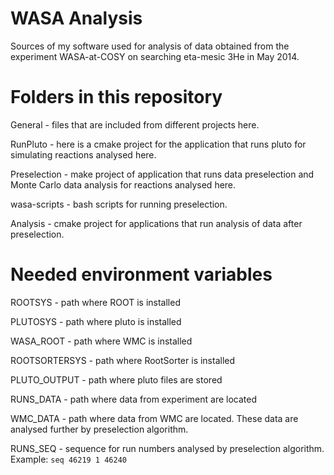 WASA Analysis
==============
Sources of my software used for analysis of data obtained from the experiment WASA-at-COSY on searching eta-mesic 3He in May 2014.


Folders in this repository
==========================


General - files that are included from different projects here.

RunPluto - here is a cmake project for the application that runs pluto for simulating reactions analysed here.

Preselection - make project of application that runs data preselection and Monte Carlo data analysis for reactions analysed here.

wasa-scripts - bash scripts for running preselection.

Analysis - cmake project for applications that run analysis of data after preselection.



Needed environment variables
============================

ROOTSYS - path where ROOT is installed

PLUTOSYS - path where pluto is installed

WASA_ROOT - path where WMC is installed

ROOTSORTERSYS - path where RootSorter is installed

PLUTO_OUTPUT - path where pluto files are stored

RUNS_DATA - path where data from experiment are located

WMC_DATA - path where data from WMC are located. These data are analysed further by preselection algorithm.

RUNS_SEQ - sequence for run numbers analysed by preselection algorithm. Example: `seq 46219 1 46240`

